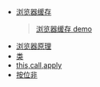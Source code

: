 [浏览器缓存]: https://github.com/CarisL/noteBook/blob/master/%E5%8E%9F%E7%90%86/%E6%B5%8F%E8%A7%88%E5%99%A8%E7%BC%93%E5%AD%98/%E6%B5%8F%E8%A7%88%E5%99%A8%E7%BC%93%E5%AD%98.md
[浏览器缓存demo]: https://github.com/CarisL/noteBook/blob/master/%E5%8E%9F%E7%90%86/%E6%B5%8F%E8%A7%88%E5%99%A8%E7%BC%93%E5%AD%98/demo/demo.md
[浏览器原理]: https://github.com/CarisL/noteBook/blob/master/%E5%8E%9F%E7%90%86/%E6%B5%8F%E8%A7%88%E5%99%A8%E5%8E%9F%E7%90%86.md
[类]: https://github.com/CarisL/noteBook/blob/master/js/class.md
[this,call,apply]: https://github.com/CarisL/noteBook/blob/master/js/this%E3%80%81apply%E3%80%81call%E3%80%81bind.md
[按位非]: https://github.com/CarisL/noteBook/blob/master/js/%E6%8C%89%E4%BD%8D%E9%9D%9E%EF%BC%88NOT%EF%BC%89.md

- [浏览器缓存]
  > [浏览器缓存 demo](https://github.com/CarisL/noteBook/blob/master/%E5%8E%9F%E7%90%86/%E6%B5%8F%E8%A7%88%E5%99%A8%E7%BC%93%E5%AD%98/)
- [浏览器原理]
- [类]
- [this,call,apply]
- [按位非]
